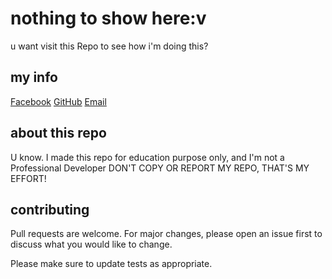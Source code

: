 # nothing to show here:v
u want visit this Repo to see how i'm doing this?

## my info
[Facebook](https://pip.pypa.io/en/stable/) 
[GitHub](https://github.com/PhamHungVN-0/)
[Email](phamhung12078@gmail.com/)

## about this repo
U know. I made this repo for education purpose only, and I'm not a Professional Developer
DON'T COPY OR REPORT MY REPO, THAT'S MY EFFORT!

## contributing
Pull requests are welcome. For major changes, please open an issue first
to discuss what you would like to change.

Please make sure to update tests as appropriate.
